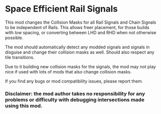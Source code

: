# Space Efficient Rail Signals

This mod changes the Collision Masks for all Rail Signals and Chain Signals to be independent of Rails. This allows freer placement, for those builds with low spacing, or converting between LHD and RHD when not otherwise possible.

The mod should automatically detect any modded signals and signals in disguise and change their collision masks as well. Should also respect any tile transitions.

Due to it building new collision masks for the signals, the mod may not play nice if used with lots of mods that also change collision masks.

If you find any bugs or mod compatibility issues, please report them.


### Disclaimer: the mod author takes no responsibility for any problems or difficulty with debugging intersections made using this mod.

 